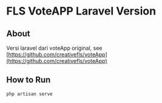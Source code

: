 # FLS VoteAPP Laravel Version

## About
Versi laravel dari voteApp original, see [https://github.com/creativefls/voteApp](https://github.com/creativefls/voteApp)

## How to Run

```
php artisan serve
```

